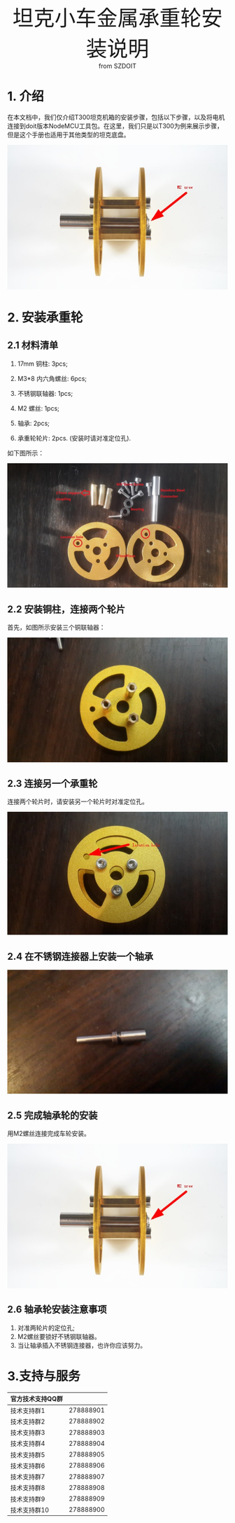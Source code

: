 <center> <font size=10> 坦克小车金属承重轮安装说明 </font></center>

<center> from SZDOIT </center>

# 1. 介绍

 在本文档中，我们仅介绍T300坦克机箱的安装步骤，包括以下步骤，以及将电机连接到doit版本NodeMCU工具包。在这里，我们只是以T300为例来展示步骤，但是这个手册也适用于其他类型的坦克底盘。

![wheelfinish](https://github.com/SmartArduino/zhdocs/raw/master/zhSmartCAR/Wheel/MetalBearingWheel/wheelfinish.jpg)

# 2. 安装承重轮

## 2.1 材料清单

1)   17mm 铜柱: 3pcs; 

2)   M3*8 内六角螺丝: 6pcs;

3)   不锈钢联轴器: 1pcs;

4)   M2 螺丝: 1pcs;

5)   轴承: 2pcs;

6)   承重轮轮片: 2pcs. (安装时请对准定位孔).

如下图所示：

![TwheelPiece](https://github.com/SmartArduino/zhdocs/raw/master/zhSmartCAR/Wheel/MetalBearingWheel/TwheelPiece.jpg)

## 2.2 安装铜柱，连接两个轮片

首先，如图所示安装三个铜联轴器：

![TwheelPiecei1](https://github.com/SmartArduino/zhdocs/raw/master/zhSmartCAR/Wheel/MetalBearingWheel/TwheelPiecei1.jpg)

## 2.3  连接另一个承重轮

连接两个轮片时，请安装另一个轮片时对准定位孔。

![locationhole](https://github.com/SmartArduino/zhdocs/raw/master/zhSmartCAR/Wheel/MetalBearingWheel/locationhole.jpg)

## 2.4 在不锈钢连接器上安装一个轴承

![connector](https://github.com/SmartArduino/zhdocs/raw/master/zhSmartCAR/Wheel/MetalBearingWheel/connector.jpg)

## 2.5 完成轴承轮的安装

 用M2螺丝连接完成车轮安装。

![wheelfinish](https://github.com/SmartArduino/zhdocs/raw/master/zhSmartCAR/Wheel/MetalBearingWheel/wheelfinish.jpg)

## 2.6 轴承轮安装注意事项

1. 对准两轮片的定位孔;
2. M2螺丝要锁好不锈钢联轴器。
3. 当让轴承插入不锈钢连接器，也许你应该努力。



# 3.支持与服务

| 官方技术支持QQ群 |           |
| ---------------- | --------- |
| 技术支持群1      | 278888901 |
| 技术支持群2      | 278888902 |
| 技术支持群3      | 278888903 |
| 技术支持群4      | 278888904 |
| 技术支持群5      | 278888905 |
| 技术支持群6      | 278888906 |
| 技术支持群7      | 278888907 |
| 技术支持群8      | 278888908 |
| 技术支持群9      | 278888909 |
| 技术支持群10     | 278888900 |

